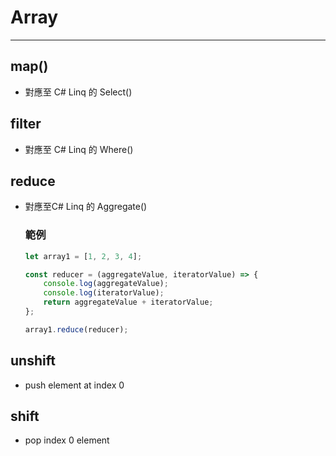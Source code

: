# Array

---

## map()

- 對應至 C# Linq 的 Select()

## filter

- 對應至 C# Linq 的 Where()


## reduce

- 對應至C# Linq 的 Aggregate()

    ### 範例

    ```js
    let array1 = [1, 2, 3, 4];

    const reducer = (aggregateValue, iteratorValue) => {
        console.log(aggregateValue);
        console.log(iteratorValue);
        return aggregateValue + iteratorValue;
    };

    array1.reduce(reducer);
    ```

## unshift

- push element at index 0

## shift

- pop index 0 element

